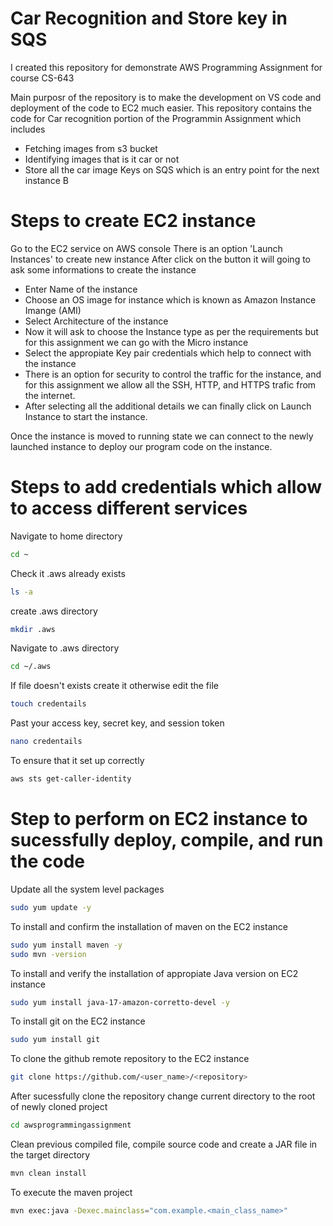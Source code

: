 # Car Recognition and Store key in SQS
I created this repository for demonstrate AWS Programming Assignment for course CS-643

Main purposr of the repository is to make the development on VS code and deployment of the code to EC2 much easier.
This repository contains the code for Car recognition portion of the Programmin Assignment which includes
- Fetching images from s3 bucket
- Identifying images that is it car or not
- Store all the car image Keys on SQS which is an entry point for the next instance B


# Steps to create EC2 instance
Go to the EC2 service on AWS console
There is an option 'Launch Instances' to create new instance
After click on the button it will going to ask some informations to create the instance
- Enter Name of the instance
- Choose an OS image for instance which is known as Amazon Instance Imange (AMI)
- Select Architecture of the instance
- Now it will ask to choose the Instance type as per the requirements but for this assignment we can go with the Micro instance
- Select the appropiate Key pair credentials which help to connect with the instance
- There is an option for security to control the traffic for the instance, and for this assignment we allow all the SSH, HTTP, and HTTPS trafic from the internet.
- After selecting all the additional details we can finally click on Launch Instance to start the instance.

Once the instance is moved to running state we can connect to the newly launched instance to deploy our program code on the instance.

# Steps to add credentials which allow to access different services 
Navigate to home directory
``` bash
cd ~    
```
Check it .aws already exists
``` bash
ls -a   
```
create .aws directory
``` bash
mkdir .aws     
```
Navigate to .aws directory
``` bash
cd ~/.aws      
```
If file doesn't exists create it otherwise edit the file
``` bash
touch credentails     
```
Past your access key, secret key, and session token
``` bash
nano credentails      
```
To ensure that it set up correctly
``` bash
aws sts get-caller-identity     
```

# Step to perform on EC2 instance to sucessfully deploy, compile, and run the code
Update all the system level packages
```bash
sudo yum update -y
```

To install and confirm the installation of maven on the EC2 instance
```bash
sudo yum install maven -y
sudo mvn -version
```

To install and verify the installation of appropiate Java version on EC2 instance
```bash
sudo yum install java-17-amazon-corretto-devel -y
```

To install git on the EC2 instance
```bash
sudo yum install git 
```

To clone the github remote repository to the EC2 instance
```bash
git clone https://github.com/<user_name>/<repository>
```

After sucessfully clone the repository change current directory to the root of newly cloned project
```bash
cd awsprogrammingassignment
```

Clean previous compiled file, compile source code and create a JAR file in the target directory
```bash
mvn clean install
```

To execute the maven project
```bash
mvn exec:java -Dexec.mainclass="com.example.<main_class_name>"
```
